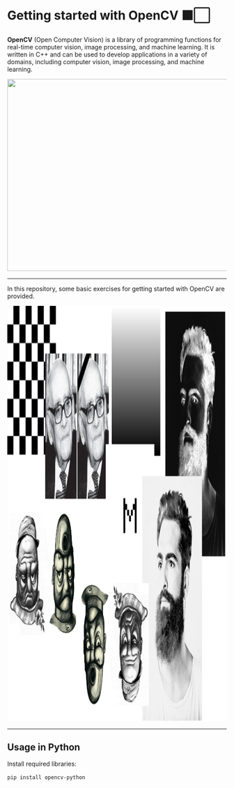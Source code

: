 # Getting started with OpenCV ⬛⬜

**OpenCV** (Open Computer Vision) is a library of programming functions for real-time computer vision, image processing, and machine learning. It is written in C++ and can be used to develop applications in a variety of domains, including computer vision, image processing, and machine learning.

<img src="pics\image1.jpg" width="662.5" height="441.25">

---
In this repository, some basic exercises for getting started with OpenCV are provided.

<img src="pics\image2.jpg" width="1542.7" height="953.33">

---

## Usage in Python
Install required libraries:
```
pip install opencv-python
```

